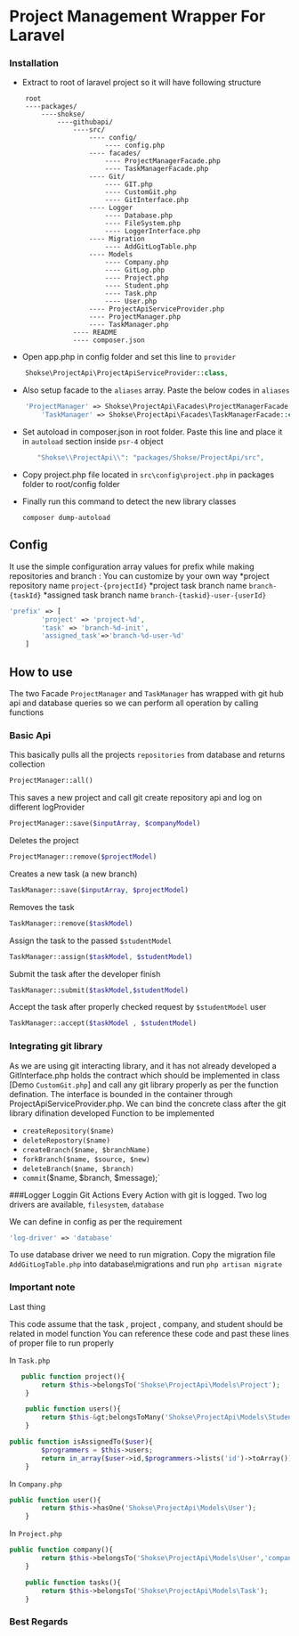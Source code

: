 # Project Management Wrapper For Laravel

### Installation

- Extract to root of laravel project so it will have following structure

```
	root
	----packages/
		----shokse/
			----githubapi/
				----src/
					---- config/
						---- config.php
					---- facades/
						---- ProjectManagerFacade.php
						---- TaskManagerFacade.php
					---- Git/
						---- GIT.php
						---- CustomGit.php
						---- GitInterface.php
					---- Logger
						---- Database.php
						---- FileSystem.php
						---- LoggerInterface.php
					---- Migration
						---- AddGitLogTable.php
					---- Models
						---- Company.php
						---- GitLog.php
						---- Project.php
						---- Student.php
						---- Task.php
						---- User.php
					---- ProjectApiServiceProvider.php
					---- ProjectManager.php
					---- TaskManager.php
				---- README
				---- composer.json
```

- Open app.php in config folder and set this line to `provider`
```php
    Shokse\ProjectApi\ProjectApiServiceProvider::class,
```
- Also setup facade to the `aliases` array. Paste the below codes in `aliases`

```php
    'ProjectManager' => Shokse\ProjectApi\Facades\ProjectManagerFacade::class,
        'TaskManager' => Shokse\ProjectApi\Facades\TaskManagerFacade::class
```

- Set autoload in composer.json in root folder. Paste this line and place it in `autoload` section inside `psr-4` object

```php
       "Shokse\\ProjectApi\\": "packages/Shokse/ProjectApi/src",
```

- Copy project.php file located in `src\config\project.php` in packages folder to root/config folder

- Finally run this command to detect the new library classes

	```composer dump-autoload```

## Config

It use the simple configuration array values for prefix while making repositories and branch :
You can customize by your own way
*project repository name  `project-{projectId}`
*project task branch name `branch-{taskId}`
*assigned task branch name `branch-{taskid}-user-{userId}`
```php
'prefix' => [
        'project' => 'project-%d',
        'task' => 'branch-%d-init',
        'assigned_task'=>'branch-%d-user-%d'
    ]
```

## How to use
The two Facade `ProjectManager` and `TaskManager` has wrapped with git hub api and database queries so we can perform all operation by calling functions

### Basic Api

This basically pulls all the projects `repositories` from database and returns collection
```php
ProjectManager::all()
```

This saves a new project and call git create repository api and log on different logProvider
```php
ProjectManager::save($inputArray, $companyModel)
```

Deletes the project
```php
ProjectManager::remove($projectModel)
```

Creates a new task (a new branch)
```php
TaskManager::save($inputArray, $projectModel)
```
Removes the task

```php
TaskManager::remove($taskModel)
```
Assign the task to the passed `$studentModel`

```php
TaskManager::assign($taskModel, $studentModel)
```
Submit the task after the developer finish

```php
TaskManager::submit($taskModel,$studentModel)
```
Accept the task after properly checked request by `$studentModel` user
```php
TaskManager::accept($taskModel , $studentModel)
```

### Integrating git library
As we are using git interacting library, and it has not already developed a GitInterface.php holds the contract which should be implemented in class [Demo `CustomGit.php`] and call any git library properly as per the function defination. The interface is bounded in the container through  ProjectApiServiceProvider.php. We can bind the concrete class after the git library difination developed
Function to be implemented
* `createRepository($name)`
* `deleteRepostory($name)`
* `createBranch($name, $branchName)`
* `forkBranch($name, $source, $new)`
* `deleteBranch($name, $branch)`
* `commit`($name, $branch, $message);`

###Logger Loggin Git Actions
Every Action with git is logged. Two log drivers are available, `filesystem`, `database`

We can define in config as per the requirement
```php
'log-driver' => 'database'
```
To use database driver we need to run migration. Copy the migration file `AddGitLogTable.php` into database\migrations and run `php artisan migrate`

### Important note

Last thing

This code assume that the task , project , company, and student should be related in model function
You can reference these code and past these lines of proper file to run properly

In `Task.php`
```php
   public function project(){
        return $this->belongsTo('Shokse\ProjectApi\Models\Project');
    }

    public function users(){
        return $this-&gt;belongsToMany('Shokse\ProjectApi\Models\Student','student_tasks','task_id','student_id');
    }

public function isAssignedTo($user){
        $programmers = $this->users;
        return in_array($user->id,$programmers->lists('id')->toArray());
    }

```
In `Company.php`
```php
public function user(){
        return $this->hasOne('Shokse\ProjectApi\Models\User');
    }
```
In `Project.php`
```php
public function company(){
        return $this->belongsTo('Shokse\ProjectApi\Models\User','company_id','id');
    }

    public function tasks(){
        return $this->belongsTo('Shokse\ProjectApi\Models\Task');
    }
```


### Best Regards